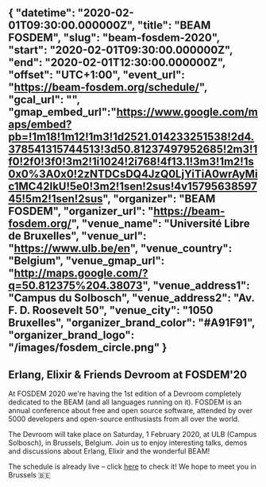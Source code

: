 {
  "datetime": "2020-02-01T09:30:00.000000Z",
  "title": "BEAM FOSDEM",
  "slug": "beam-fosdem-2020",
  "start": "2020-02-01T09:30:00.000000Z",
  "end": "2020-02-01T12:30:00.000000Z",
  "offset": "UTC+1:00",
  "event_url": "https://beam-fosdem.org/schedule/",
  "gcal_url": "",
  "gmap_embed_url":"https://www.google.com/maps/embed?pb=!1m18!1m12!1m3!1d2521.014233251538!2d4.378541315744513!3d50.81237497952685!2m3!1f0!2f0!3f0!3m2!1i1024!2i768!4f13.1!3m3!1m2!1s0x0%3A0x0!2zNTDCsDQ4JzQ0LjYiTiA0wrAyMic1MC42IkU!5e0!3m2!1sen!2sus!4v1579563859745!5m2!1sen!2sus",
  "organizer": "BEAM FOSDEM",
  "organizer_url": "https://beam-fosdem.org/",
  "venue_name": "Université Libre de Bruxelles",
  "venue_url": "https://www.ulb.be/en",
  "venue_country": "Belgium",
  "venue_gmap_url": "http://maps.google.com/?q=50.812375%204.38073",
  "venue_address1": "Campus du Solbosch",
  "venue_address2": "Av. F. D. Roosevelt 50",
  "venue_city": "1050 Bruxelles",
  "organizer_brand_color": "#A91F91",
  "organizer_brand_logo": "/images/fosdem_circle.png"
}
---
Erlang, Elixir & Friends Devroom at FOSDEM'20
---
At FOSDEM 2020 we're having the 1st edition of a Devroom completely dedicated to the BEAM (and all languages running on it). FOSDEM is an annual conference about free and open source software, attended by over 5000 developers and open-source enthusiasts from all over the world.

The Devroom will take place on Saturday, 1 February 2020, at ULB (Campus Solbosch), in Brussels, Belgium. Join us to enjoy interesting talks, demos and discussions about Erlang, Elixir and the wonderful BEAM!

The schedule is already live – click [here](https://beam-fosdem.org/schedule/) to check it! We hope to meet you in Brussels 🇧🇪
